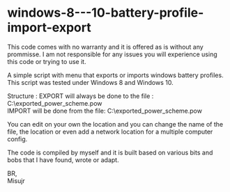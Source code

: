 # windows-8---10-battery-profile-import-export
This code comes with no warranty and it is offered as is without any prommisse. I am not responsible for any issues you will experience using this code or trying to use it.<br>

A simple script with menu that exports or imports windows battery profiles. <br>
This script was tested under Windows 8 and Windows 10. <br>

Structure : 
EXPORT will always be done to the file : C:\exported_power_scheme.pow<br>
IMPORT will be done from the file: C:\exported_power_scheme.pow<br>

You can edit on your own the location and you can change the name of the file, the location or even add a network location for a multiple computer config. <br>

The code is compiled by myself and it is built based on various bits and bobs that I have found, wrote or adapt. <br>



BR,<br>
Misujr
